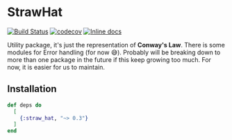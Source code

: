 # StrawHat

[![Build Status](https://travis-ci.org/straw-hat-team/straw_hat.svg?branch=master)](https://travis-ci.org/straw-hat-team/straw_hat)
[![codecov](https://codecov.io/gh/straw-hat-team/straw_hat/branch/master/graph/badge.svg)](https://codecov.io/gh/straw-hat-team/straw_hat)
[![Inline docs](http://inch-ci.org/github/straw-hat-team/straw_hat.svg)](http://inch-ci.org/github/straw-hat-team/straw_hat)

Utility package, it's just the representation of **Conway's Law**. There
is some modules for Error handling (for now 😅). Probably will be
breaking down to more than one package in the future if this keep growing too
much. For now, it is easier for us to maintain.

## Installation

```elixir
def deps do
  [
    {:straw_hat, "~> 0.3"}
  ]
end
```
